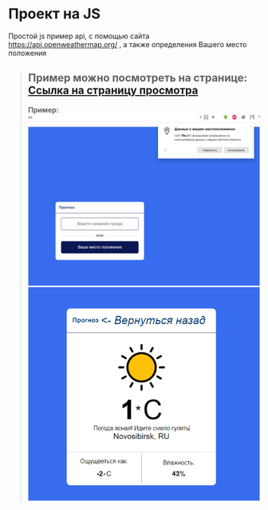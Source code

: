 # Проект на JS

Простой js пример api, с помощью сайта https://api.openweathermap.org/ , а также определения Вашего место положения
>__Пример можно посмотреть на странице:__
>[Ссылка на страницу просмотра](https://vladjutnik.github.io/weather-forecast/)
>---
>__Пример:__
>![Пример работы](image/main.PNG)
>![Пример работы](image/weacher.PNG)

